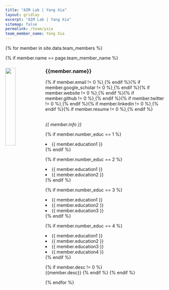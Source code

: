 ```yaml
---
title: "AIM Lab | Yang Xia"
layout: gridlay
excerpt: "AIM Lab | Yang Xia"
sitemap: false
permalink: /team/yxia
team_member_name: Yang Xia
---
```


{% for member in site.data.team_members %}

{% if member.name == page.team_member_name %}

<div>
 <img src="{{ site.url }}{{ site.baseurl }}/assets/teampic/{{ member.photo }}" class="img-responsive" width="25%" style="float: left" />
<h3>{{member.name}}</h3>

{% if member.email != 0 %}<a href="{{ member.email }}"> <i class="far fa-envelope" style="color:#FF330D; font-size:24px;"></i></a>{% endif %}{% if member.google_scholar != 0 %}<a href="{{ member.google_scholar }}/"> <i class="ai ai-google-scholar ai-3x" style="color:#FF330D; font-size:24px;"></i></a>{% endif %}{% if member.website != 0 %}<a href="{{ member.website }}/"> <i class="fas fa-link" style="color:#FF330D; font-size:24px;"></i></a>{% endif %}{% if member.github != 0 %}<a href="{{ member.github }}/"> <i class="fab fa-github-alt" style="color:#FF330D; font-size:24px;"></i></a>{% endif %}{% if member.twitter != 0 %}<a href="{{ member.twitter }}/"> <i class="fa fa-twitter" style="color:#FF330D; font-size:24px;"></i></a>{% endif %}{% if member.linkedin != 0 %}<a href="{{ member.linkedin }}/"> <i class="fab fa-linkedin-in" style="color:#FF330D; font-size:24px;"></i></a>{% endif %}{% if member.resume != 0 %}<a href="{{ member.resume }}"> <i class="fa fa-book fa-fw" style="color:#FF330D; font-size:24px;"></i></a>{% endif %}

<br/><i>{{ member.info }}<br/></i>

{% if member.number_educ == 1 %}
<li> {{ member.education1 }} </li>
{% endif %}

{% if member.number_educ == 2 %}
<li> {{ member.education1 }} </li>
<li> {{ member.education2 }} </li>
{% endif %}

{% if member.number_educ == 3 %}
<li> {{ member.education1 }} </li>
<li> {{ member.education2 }} </li>
<li> {{ member.education3 }} </li>
{% endif %}

{% if member.number_educ == 4 %}
<li> {{ member.education1 }} </li>
<li> {{ member.education2 }} </li>
<li> {{ member.education3 }} </li>
<li> {{ member.education4 }} </li>
{% endif %}
</div>

{% if member.desc != 0 %}
<br/>
{{member.desc}}
{% endif %}
{% endif %}

{% endfor %}
